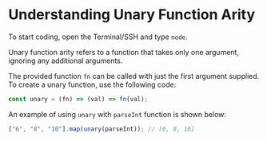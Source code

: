 # Understanding Unary Function Arity

To start coding, open the Terminal/SSH and type `node`.

Unary function arity refers to a function that takes only one argument, ignoring any additional arguments.

The provided function `fn` can be called with just the first argument supplied. To create a unary function, use the following code:

```js
const unary = (fn) => (val) => fn(val);
```

An example of using `unary` with `parseInt` function is shown below:

```js
["6", "8", "10"].map(unary(parseInt)); // [6, 8, 10]
```
